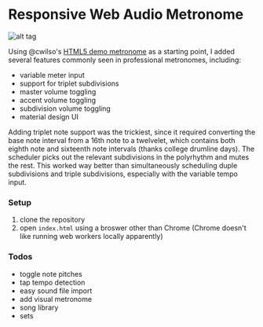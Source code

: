 # Responsive Web Audio Metronome

![alt tag](assets/img/screenshot.png)

Using @cwilso's [HTML5 demo metronome](http://webaudiodemos.appspot.com/metronome/index.html) as a starting point, I added several features commonly seen in professional metronomes, including:

* variable meter input
* support for triplet subdivisions
* master volume toggling
* accent volume toggling
* subdivision volume toggling
* material design UI

Adding triplet note support was the trickiest, since it required converting the base note interval from a 16th note to a twelvelet, which contains both eighth note and sixteenth note intervals (thanks college drumline days).  The scheduler picks out the relevant subdivisions in the polyrhythm and mutes the rest. This worked way better than simultaneously scheduling duple subdivisions and triple subdivisions, especially with the variable tempo input.


### Setup
1. clone the repository
2. open `index.html` using a broswer other than Chrome (Chrome doesn't like running web workers locally apparently)

### Todos
* toggle note pitches
* tap tempo detection
* easy sound file import
* add visual metronome
* song library
* sets
